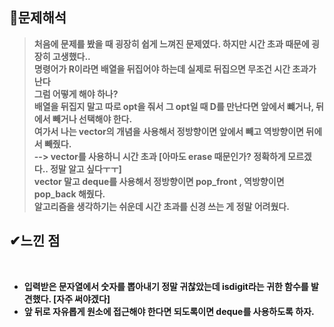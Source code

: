 ## **🔎문제해석**

> **처음에 문제를 봤을 때 굉장히 쉽게 느껴진 문제였다. 하지만 시간 초과 때문에 굉장히 고생했다..**  
> **명령어가 R이라면 배열을 뒤집어야 하는데 실제로 뒤집으면 무조건 시간 초과가 난다**  
> **그럼 어떻게 해야 하나?  
> 배열을 뒤집지 말고 따로 opt을 줘서 그 opt일 때 D를 만난다면 앞에서 뺴거나, 뒤에서 빼거나 선택해야 한다.**   
> **여가서 나는 vector의 개념을 사용해서 정방향이면 앞에서 빼고 역방향이면 뒤에서 빼줬다.**  
> **\--> vector를 사용하니 시간 초과 \[아마도 erase 때문인가? 정확하게 모르겠다.. 정말 알고 싶다ㅜㅜ\]**  
> **vector 말고 deque를 사용해서 정방향이면 pop\_front , 역방향이면 pop\_back 해줬다.**  
> **알고리즘을 생각하기는 쉬운데 시간 초과를 신경 쓰는 게 정말 어려웠다.**

## **✔느낀 점**
​
-   **입력받은 문자열에서 숫자를 뽑아내기 정말 귀찮았는데 isdigit라는 귀한 함수를 발견했다. \[자주 써야겠다\]**
-   **앞 뒤로 자유롭게 원소에 접근해야 한다면 되도록이면 deque를 사용하도록 하자.**
